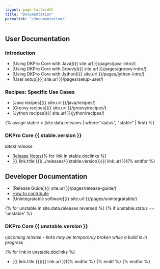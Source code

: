 ```yaml
---
layout: page-fullwidth
title: "Documentation"
permalink: "/documentation/"
---
```


## User Documentation

### Introduction

* [Using DKPro Core with Java]({{ site.url }}/pages/java-intro/)
* [Using DKPro Core with Groovy]({{ site.url }}/pages/groovy-intro/)
* [Using DKPro Core with Jython]({{ site.url }}/pages/jython-intro/)
* [User setup]({{ site.url }}/pages/setup-user/)

### Recipes: Specific Use Cases

* [Java recipes]({{ site.url }}/java/recipes/)
* [Groovy recipes]({{ site.url }}/groovy/recipes/)
* [Jython recipes]({{ site.url }}/jython/recipes/)

{% assign stable = (site.data.releases | where:"status", "stable" | first) %}
### DKPro Core {{ stable.version }}
_latest release_

* [Release Notes](https://github.com/dkpro/dkpro-core/releases/tag/de.tudarmstadt.ukp.dkpro.core-{{stable.version}}){% for link in stable.doclinks %}
* [{{ link.title }}](../releases/{{stable.version}}/{{ link.url }}){% endfor %}

## Developer Documentation

* [Release Guide]({{ site.url }}/pages/release-guide/)
* [How to contribute](http://dkpro.github.io/contributing/)
* [Unintegratable software]({{ site.url }}/pages/unintegratable/)

{% for unstable in site.data.releases reversed %}
{% if unstable.status == 'unstable' %}
### DKPro Core {{ unstable.version }}
_upcoming release - links may be temporarily broken while a build is in progress_

{% for link in unstable.doclinks %}
* [{{ link.title }}]({{ link.url }}){% endfor %}
{% endif %}
{% endfor %}
